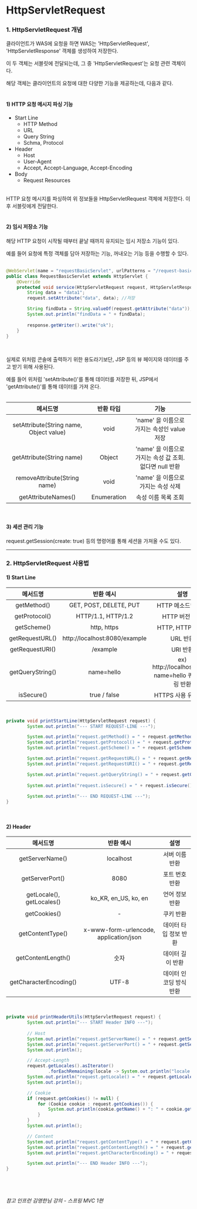 # HttpServletRequest

### 1. HttpServletRequest 개념

클라이언트가 WAS에 요청을 하면 WAS는 'HttpServletRequest', 'HttpServletResponse' 객체를 생성하여 저장한다.

이 두 객체는 서블릿에 전달되는데, 그 중 'HttpServletRequest'는 요청 관련 객체이다.

해당 객체는 클라이언트의 요청에 대한 다양한 기능을 제공하는데, 다음과 같다.
<br><br>

#### 1) HTTP 요청 메시지 파싱 기능
- Start Line
  - HTTP Method
  - URL
  - Query String
  - Schma, Protocol
- Header
  - Host
  - User-Agent
  - Accept, Accept-Language, Accept-Encoding
- Body
  - Request Resources
<br><br>

HTTP 요청 메시지를 파싱하여 위 정보들을 HttpServletRequest 객체에 저장한다. 이후 서블릿에게 전달한다.
<br><br>

#### 2) 임시 저장소 기능

해당 HTTP 요청이 시작될 때부터 끝날 때까지 유지되는 임시 저장소 기능이 있다.

예를 들어 요청에 특정 객체를 담아 저장하는 기능, 꺼내오는 기능 등을 수행할 수 있다.
<br><br>

``````java
@WebServlet(name = "requestBasicServlet", urlPatterns = "/request-basic")
public class RequestBasicServlet extends HttpServlet {
    @Override
    protected void service(HttpServletRequest request, HttpServletResponse response) throws ServletException, IOException {
    	String data = "data1";
        request.setAttribute("data", data); //저장

        String findData = String.valueOf(request.getAttribute("data")); //조회
        System.out.println("findData = " + findData);
        
        response.getWriter().write("ok");
    }
}
``````
<br>

실제로 위처럼 콘솔에 출력하기 위한 용도라기보단, JSP 등의 뷰 페이지와 데이터를 주고 받기 위해 사용된다.

예를 들어 위처럼 'setAttribute()'를 통해 데이터를 저장한 뒤, JSP에서 'getAttribute()'를 통해 데이터를 가져 온다.
<br><br>

|메서드명|반환 타입|기능|
|:---:|:---:|:---:|
|setAttribute(String name, Object value)|void|'name' 을 이름으로 가지는 속성인 value 저장|
|getAttribute(String name)|Object|	'name' 을 이름으로 가지는 속성 값 조회. 없다면 null 반환|
|removeAttribute(String name)|	void|'name' 을 이름으로 가지는 속성 삭제|
|getAttributeNames()|Enumeration|	속성 이름 목록 조회|
<br>

#### 3) 세션 관리 기능
request.getSession(create: true) 등의 명령어를 통해 세션을 가져올 수도 있다.

---

### 2. HttpServletRequest 사용법

#### 1) Start Line

|메서드명|반환 예시|설명|
|:---:|:---:|:---:|
|getMethod()|GET, POST, DELETE, PUT	|HTTP 메소드명 반환|
|getProtocol()|HTTP/1.1, HTTP/1.2|	HTTP 버전 반환|
|getScheme()|http, https|HTTP, HTTPS 구분|
|getRequestURL()|http://localhost:8080/example|URL 반환|
|getRequestURI()|/example|URI 반환|
|getQueryString()|name=hello|ex) http://localhost8080?name=hello 쿼리 스트링 반환|
|isSecure()|true / false|HTTPS 사용 유무 반환|
<br>

``````java
private void printStartLine(HttpServletRequest request) {
        System.out.println("--- START REQUEST-LINE ---");

        System.out.println("request.getMethod() = " + request.getMethod());
        System.out.println("request.getProtocol() = " + request.getProtocol());
        System.out.println("request.getScheme() = " + request.getScheme());

        System.out.println("request.getRequestURL() = " + request.getRequestURL());
        System.out.println("request.getRequestURI() = " + request.getRequestURI());

        System.out.println("request.getQueryString() = " + request.getQueryString());
  
        System.out.println("request.isSecure() = " + request.isSecure());
        
        System.out.println("--- END REQUEST-LINE ---");
}
``````
<br>

#### 2) Header

|메서드명|반환 예시|설명|
|:---:|:---:|:---:|
|getServerName()|localhost|서버 이름 반환|
|getServerPort()|8080|포트 번호 반환|
|getLocale(), getLocales()|ko_KR, en_US, ko, en|언어 정보 반환|
|getCookies()|-|쿠키 반환|
|getContentType()|x-www-form-urlencode, application/json|데이터 타입 정보 반환|
|getContentLength()|숫자|데이터 길이 반환|
|getCharacterEncoding()|UTF-8|	데이터 인코딩 방식 반환|
<br>

``````java
private void printHeaderUtils(HttpServletRequest request) {
        System.out.println("--- START Header INFO ---");
        
        // Host
        System.out.println("request.getServerName() = " + request.getServerName());
        System.out.println("request.getServerPort() = " + request.getServerPort());
        System.out.println();

        // Accept-Length
        request.getLocales().asIterator()
                .forEachRemaining(locale -> System.out.println("locale = " + locale));
        System.out.println("request.getLocale() = " + request.getLocale());
        System.out.println();

        // Cookie
        if (request.getCookies() != null) {
            for (Cookie cookie : request.getCookies()) {
                System.out.println(cookie.getName() + ": " + cookie.getValue());
            }
        }
        System.out.println();

        // Content
        System.out.println("request.getContentType() = " + request.getContentType());
        System.out.println("request.getContentLength() = " + request.getContentLength());
        System.out.println("request.getCharacterEncoding() = " + request.getCharacterEncoding());

        System.out.println("--- END Header INFO ---");
}
``````
<br><br>

###### 참고 인프런 김영한님 강의 - 스프링 MVC 1편
